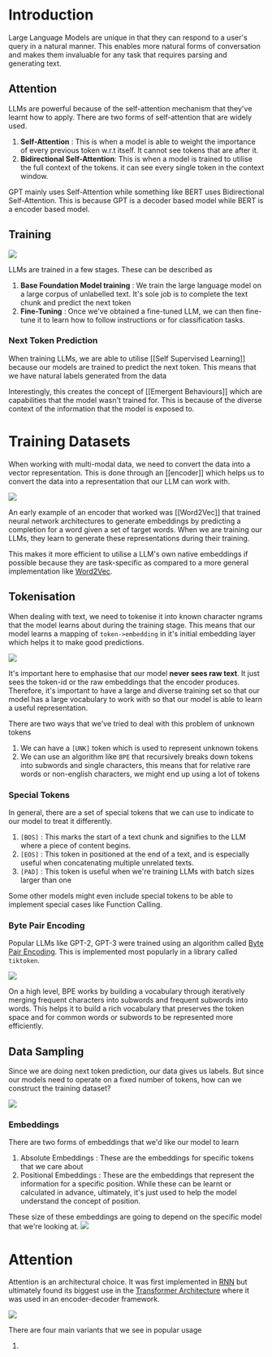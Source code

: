 # Introduction 

Large Language Models are unique in that they can respond to a user's query in a natural manner. This enables more natural forms of conversation and makes them invaluable for any task that requires parsing and generating text.

## Attention

LLMs are powerful because of the self-attention mechanism that they've learnt how to apply. There are two forms of self-attention that are widely used.

1. **Self-Attention** : This is when a model is able to weight the importance of every previous token w.r.t itself. It cannot see tokens that are after it.
2. **Bidirectional Self-Attention**: This is when a model is trained to utilise the full context of the tokens. it can see every single token in the context window.

GPT mainly uses Self-Attention while something like BERT uses Bidirectional Self-Attention. This is because GPT is a decoder based model while BERT is a encoder based model.

## Training 

![](assets/CleanShot%202024-08-31%20at%2009.52.33@2x.png)

LLMs are trained in a few stages. These can be described as 

1. **Base Foundation Model training** : We train the large language model on a large corpus of unlabelled text. It's sole job is to complete the text chunk and predict the next token
2. **Fine-Tuning** : Once we've obtained a fine-tuned LLM, we can then fine-tune it to learn how to follow instructions or for classification tasks. 

### Next Token Prediction

When training LLMs, we are able to utilise [[Self Supervised Learning]] because our models are trained to predict the next token. This means that we have natural labels generated from the data 

Interestingly, this creates the concept of [[Emergent Behaviours]] which are capabilities that the model wasn't trained for. This is because of the diverse context of the information that the model is exposed to. 

# Training Datasets

When working with multi-modal data, we need to convert the data into a vector representation. This is done through an [[encoder]] which helps us to convert the data into a representation that our LLM can work with.

![](assets/CleanShot%202024-08-31%20at%2009.52.07@2x.png)

An early example of an encoder that worked was [[Word2Vec]] that trained neural network architectures to generate embeddings by predicting a completion for a word given a set of target words. When we are training our LLMs, they learn to generate these representations during their training.

This makes it more efficient to utilise a LLM's own native embeddings if possible because they are task-specific as compared to a more general implementation like [Word2Vec](Word2Vec). 

## Tokenisation

When dealing with text, we need to tokenise it into known character ngrams that the model learns about during the training stage. This means that our model learns a mapping of `token->embedding` in it's initial embedding layer which helps it to make good predictions.

![](assets/CleanShot%202024-08-31%20at%2017.03.45.png)

It's important here to emphasise that our model **never sees raw text**. It just sees the token-id or the raw embeddings that the encoder produces. Therefore, it's important to have a large and diverse training set so that our model has a large vocabulary to work with so that our model is able to learn a useful representation.

There are two ways that we've tried to deal with this problem of unknown tokens
1. We can have a `[UNK]` token which is used to represent unknown tokens
2. We can use an algorithm like `BPE` that recursively breaks down tokens into subwords and single characters, this means that for relative rare words or non-english characters, we might end up using a lot of tokens

### Special Tokens

In general, there are a set of special tokens that we can use to indicate to our model to treat it differently.

1. `[BOS]` : This marks the start of a text chunk and signifies to the LLM where a piece of content begins.
2. `[EOS]` : This token in positioned at the end of a text, and is especially useful when concatenating multiple unrelated texts.
3. `[PAD]` : This token is useful when we're training LLMs with batch sizes larger than one

Some other models might even include special tokens to be able to implement special cases like Function Calling. 

### Byte Pair Encoding

Popular LLMs like GPT-2, GPT-3 were trained using an algorithm called [Byte Pair Encoding](Byte%20Pair%20Encoding.md). This is implemented most popularly in a library called `tiktoken`.

![](assets/CleanShot%202024-08-31%20at%2017.17.38.png)

On a high level, BPE works by building a vocabulary through iteratively merging frequent characters into subwords and frequent subwords into words. This helps it to build a rich vocabulary that preserves the token space and for common words or subwords to be represented more efficiently.


## Data Sampling

Since we are doing next token prediction, our data gives us labels. But since our models need to operate on a fixed number of tokens, how can we construct the training dataset?

![](assets/CleanShot%202024-08-31%20at%2017.29.57.png)

### Embeddings

There are two forms of embeddings that we'd like our model to learn

1. Absolute Embeddings : These are the embeddings for specific tokens that we care about
2. Positional Embeddings : These are the embeddings that represent the information for a specific position. While these can be learnt or calculated in advance, ultimately, it's just used to help the model understand the concept of position.

These size of these embeddings are going to depend on the specific model that we're looking at.
![](assets/CleanShot%202024-08-31%20at%2017.48.10.png)

# Attention

Attention is an architectural choice. It was first implemented in [RNN](RNN.md) but ultimately found its biggest use in the [Transformer Architecture](Transformer%20Architecture) where it was used in an encoder-decoder framework.

![](assets/CleanShot%202024-08-31%20at%2017.51.02.png)

There are four main variants that we see in popular usage

1. 